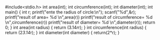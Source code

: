 #include<stdio.h>
int area(int);
int circumference(int);
int diameter(int);
int main()
{
int r;
printf("ente the radius of circle:\n");
scanf("%d",&r);
printf("result of area= %d \n",area(r))
printf("result of circumference= %d \n",circumference(r))
printf("result of diameter= %d \n",diameter(r));
return 0;
}
int area(int radius)
{
        return (3.14*r*r);
}
int circumference(int radius)
{
       return (2*3.14*r);
}
int diameter(int diameter)
{
       return(2*r);
}
